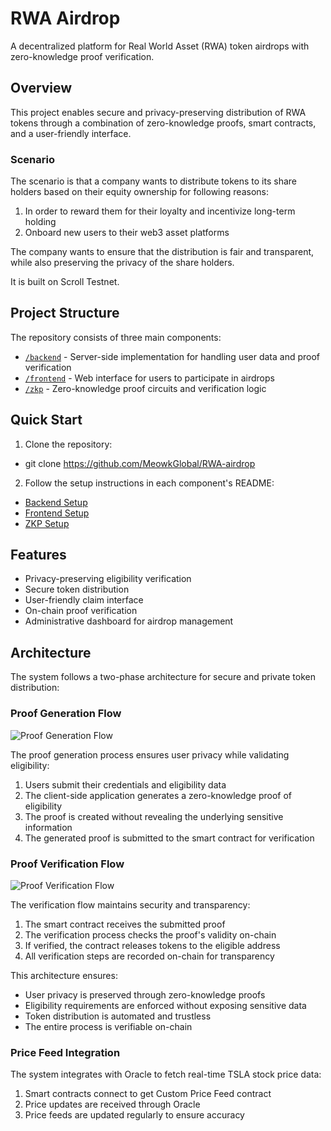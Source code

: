 # RWA Airdrop

A decentralized platform for Real World Asset (RWA) token airdrops with zero-knowledge proof verification.

## Overview

This project enables secure and privacy-preserving distribution of RWA tokens through a combination of zero-knowledge proofs, smart contracts, and a user-friendly interface.

### Scenario

The scenario is that a company wants to distribute tokens to its share holders based on their equity ownership for following reasons:

1. In order to reward them for their loyalty and incentivize long-term holding
2. Onboard new users to their web3 asset platforms

The company wants to ensure that the distribution is fair and transparent, while also preserving the privacy of the share holders.

It is built on Scroll Testnet.

## Project Structure

The repository consists of three main components:

- [`/backend`](./backend/README.md) - Server-side implementation for handling user data and proof verification
- [`/frontend`](./frontend/README.md) - Web interface for users to participate in airdrops
- [`/zkp`](./zkp/README.md) - Zero-knowledge proof circuits and verification logic

## Quick Start

1. Clone the repository:

- git clone https://github.com/MeowkGlobal/RWA-airdrop

2. Follow the setup instructions in each component's README:

- [Backend Setup](./backend/README.md#setup)
- [Frontend Setup](./frontend/README.md#setup)
- [ZKP Setup](./zkp/README.md#setup)

## Features

- Privacy-preserving eligibility verification
- Secure token distribution
- User-friendly claim interface
- On-chain proof verification
- Administrative dashboard for airdrop management

## Architecture

The system follows a two-phase architecture for secure and private token distribution:

### Proof Generation Flow

![Proof Generation Flow](./images/proofGen.png)

The proof generation process ensures user privacy while validating eligibility:

1. Users submit their credentials and eligibility data
2. The client-side application generates a zero-knowledge proof of eligibility
3. The proof is created without revealing the underlying sensitive information
4. The generated proof is submitted to the smart contract for verification

### Proof Verification Flow

![Proof Verification Flow](./images/proofVerify.png)

The verification flow maintains security and transparency:

1. The smart contract receives the submitted proof
2. The verification process checks the proof's validity on-chain
3. If verified, the contract releases tokens to the eligible address
4. All verification steps are recorded on-chain for transparency

This architecture ensures:

- User privacy is preserved through zero-knowledge proofs
- Eligibility requirements are enforced without exposing sensitive data
- Token distribution is automated and trustless
- The entire process is verifiable on-chain

### Price Feed Integration

The system integrates with Oracle to fetch real-time TSLA stock price data:

1. Smart contracts connect to get Custom Price Feed contract
2. Price updates are received through Oracle
3. Price feeds are updated regularly to ensure accuracy
